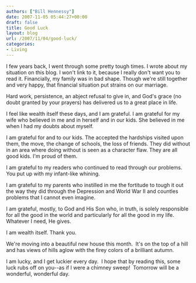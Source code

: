 ```yaml
---
authors: ["Bill Hennessy"]
date: 2007-11-05 05:44:27+00:00
draft: false
title: Good Luck
layout: blog
url: /2007/11/04/good-luck/
categories:
- Living
---
```


I few years back, I went through some pretty tough times.  I wrote about my situation on this blog.  I won't link to it, because I really don't want you to read it.  Financially, my family was in bad shape.  Though we're still together and very happy, that financial situation put strains on our marriage.

Hard work, persistence, an abject refusal to give in, and God's grace (no doubt granted by your prayers) has delivered us to a great place in life.

I feel like wealth itself these days, and I am grateful.  I am grateful for my wife who believed in me and in herself and in our kids.  She believed in me when I had my doubts about myself.

I am grateful for and to our kids. The accepted the hardships visited upon them, the move, the change of schools, the loss of friends. They did without in an area where doing without is seen as a character flaw.  They are all good kids.  I'm proud of them.

I am grateful to my readers who continued to read through our problems.  You put up with my infant-like whining.

I am grateful to my parents who instilled in me the fortitude to tough it out the way they did through the Depression and World War II and countles problems that I cannot even imagine.

I am grateful, mostly, to God and His Son who, in truth, is solely responsible for all the good in the world and particularly for all the good in my life.   Whatever I need, He gives.

I am wealth itself.  Thank you.

We're moving into a beautiful new house this month.  It's on the top of a hill and has views of hills aglow with the firey colors of a brilliant autumn.

I am lucky, and I get luckier every day.  I hope that by reading this, some luck rubs off on you--as if I were a chimney sweep!  Tomorrow will be a wonderful, wonderful day.
